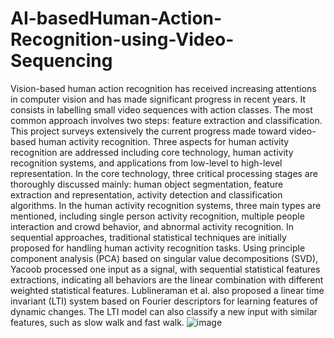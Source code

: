 # AI-basedHuman-Action-Recognition-using-Video-Sequencing
Vision-based human action recognition has received increasing attentions in computer vision and has made significant progress in recent years. It consists in labelling small video sequences with action classes. The most common approach involves two steps: feature extraction and classification.
This project surveys extensively the current progress made toward video-based human
activity recognition. Three aspects for human activity recognition are addressed including core
technology, human activity recognition systems, and applications from low-level to high-level
representation.
In the core technology, three critical processing stages are thoroughly discussed mainly:
human object segmentation, feature extraction and representation, activity detection and
classification algorithms.
In the human activity recognition systems, three main types are mentioned, including single
person activity recognition, multiple people interaction and crowd behavior, and abnormal
activity recognition.
In sequential approaches, traditional statistical techniques are initially proposed for handling
human activity recognition tasks. Using principle component analysis (PCA) based on singular
value decompositions (SVD), Yacoob processed one input as a signal, with sequential statistical
features extractions, indicating all behaviors are the linear combination with different weighted
statistical features. Lublineraman et al. also proposed a linear time invariant (LTI) system based
on Fourier descriptors for learning features of dynamic changes. The LTI model can also classify
a new input with similar features, such as slow walk and fast walk.
![image](https://user-images.githubusercontent.com/117379142/235195614-19599adf-ad11-475d-9aa7-c37f399adcf0.png)

